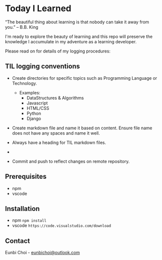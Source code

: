 # Today I Learned

“The beautiful thing about learning is that nobody can take it away from you.” – B.B. King

I'm ready to explore the beauty of learning and this repo will preserve the knowledge I accumulate in my adventure as a learning developer. 

Please read on for details of my logging procedures:


## TIL logging conventions

- Create directories for specific topics such as Programming Language or Technology.
  - Examples:
    - DataStructures & Algorithms
    - Javascript
    - HTML/CSS
    - Python
    - Django

- Create markdown file and name it based on content. Ensure file name does not have any spaces and name it well.
- Always have a heading for TIL markdown files.
- 
- Commit and push to reflect changes on remote repository.

## Prerequisites

- npm
- vscode

## Installation

- npm
  `npm install`
- vscode
  `https://code.visualstudio.com/download`

## Contact

Eunbi Choi - eunbichoi@outlook.com
